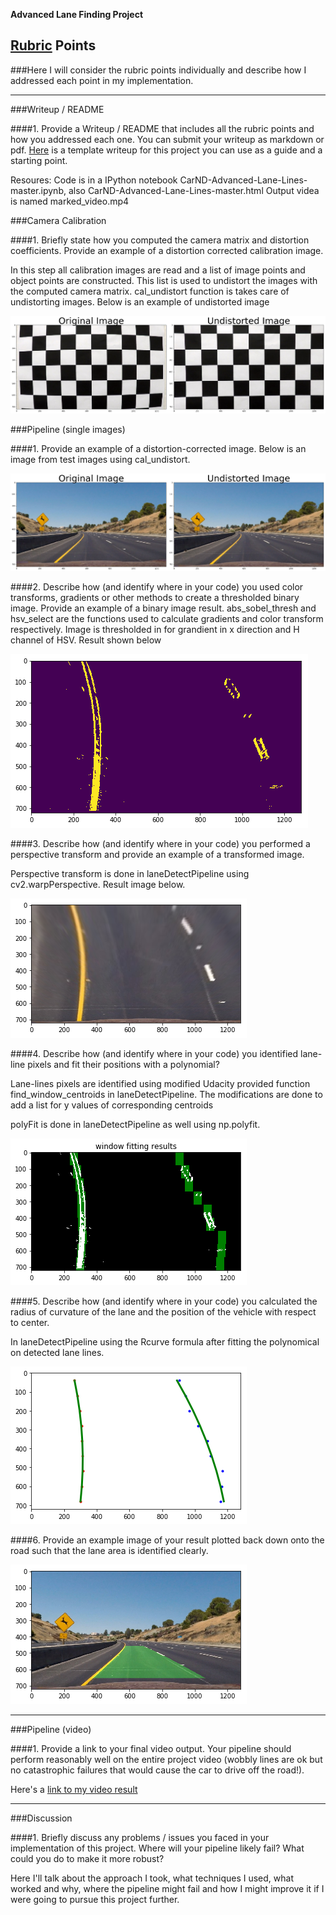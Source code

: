 **Advanced Lane Finding Project**

[//]: # (Image References)

[image1]: ./output_images/undistorted-checkered.png "Undistorted"
[image2]: ./output_images/undistorted.png "Road Transformed"
[image3]: ./output_images/thresholded.png "Binary Example"
[image4]: ./output_images/perspectiveT.png "Warp Example"
[image5]: ./output_images/slidingwindow.png "Fit Visual"
[image6]: ./output_images/polyfit.png "Fit Visual"
[image7]: ./output_images/lanedetected.png "Output"
[video1]: ./marked_video.mp4 "Video"

## [Rubric](https://review.udacity.com/#!/rubrics/571/view) Points
###Here I will consider the rubric points individually and describe how I addressed each point in my implementation.  

---
###Writeup / README

####1. Provide a Writeup / README that includes all the rubric points and how you addressed each one.  You can submit your writeup as markdown or pdf.  [Here](https://github.com/udacity/CarND-Advanced-Lane-Lines/blob/master/writeup_template.md) is a template writeup for this project you can use as a guide and a starting point.  

Resoures:
Code is in a IPython notebook CarND-Advanced-Lane-Lines-master.ipynb, also CarND-Advanced-Lane-Lines-master.html
Output videa is named marked_video.mp4

###Camera Calibration

####1. Briefly state how you computed the camera matrix and distortion coefficients. Provide an example of a distortion corrected calibration image.

In this step all calibration images are read and a list of image points and object points are constructed. This list is used to undistort the images with the computed camera matrix. cal_undistort function is takes care of undistorting images. Below is an example of undistorted image

![alt text][image1]

###Pipeline (single images)

####1. Provide an example of a distortion-corrected image.
Below is an image from test images using cal_undistort.

![alt text][image2]

####2. Describe how (and identify where in your code) you used color transforms, gradients or other methods to create a thresholded binary image.  Provide an example of a binary image result.
abs_sobel_thresh and hsv_select are the functions used to calculate gradients and color transform respectively. Image is thresholded in for grandient in x direction and H channel of HSV. Result shown below

![alt text][image3]

####3. Describe how (and identify where in your code) you performed a perspective transform and provide an example of a transformed image.

Perspective transform is done in laneDetectPipeline using cv2.warpPerspective. Result image below.

![alt text][image4]

####4. Describe how (and identify where in your code) you identified lane-line pixels and fit their positions with a polynomial?

Lane-lines pixels are identified using modified Udacity provided function find_window_centroids in laneDetectPipeline. The modifications are done to add a list for y values of corresponding centroids

polyFit is done in laneDetectPipeline as well using np.polyfit.

![alt text][image5]

####5. Describe how (and identify where in your code) you calculated the radius of curvature of the lane and the position of the vehicle with respect to center.

In laneDetectPipeline using the Rcurve formula after fitting the polynomical on detected lane lines.

![alt text][image6]

####6. Provide an example image of your result plotted back down onto the road such that the lane area is identified clearly.

![alt text][image7]

---

###Pipeline (video)

####1. Provide a link to your final video output.  Your pipeline should perform reasonably well on the entire project video (wobbly lines are ok but no catastrophic failures that would cause the car to drive off the road!).

Here's a [link to my video result](./project_video.mp4)

---

###Discussion

####1. Briefly discuss any problems / issues you faced in your implementation of this project.  Where will your pipeline likely fail?  What could you do to make it more robust?

Here I'll talk about the approach I took, what techniques I used, what worked and why, where the pipeline might fail and how I might improve it if I were going to pursue this project further.  

